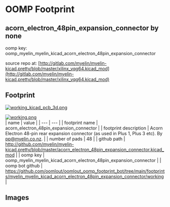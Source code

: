 # OOMP Footprint  
## acorn_electron_48pin_expansion_connector  by none  
  
oomp key: oomp_myelin_myelin_kicad_acorn_electron_48pin_expansion_connector  
  
source repo at: [http://gitlab.com/myelin/myelin-kicad.pretty/blob/master/xilinx_vqg64.kicad_mod](http://gitlab.com/myelin/myelin-kicad.pretty/blob/master/xilinx_vqg64.kicad_mod)  
## Footprint  
  
[![working_kicad_pcb_3d.png](working_kicad_pcb_3d_600.png)](working_kicad_pcb_3d.png)  
  
[![working.png](working_600.png)](working.png)  
| name | value | 
| --- | --- | 
| footprint name | acorn_electron_48pin_expansion_connector | 
| footprint description | Acorn Electron 48-pin rear expansion connector (as used in Plus 1, Plus 3 etc).  By pp@myelin.co.nz. | 
| number of pads | 48 | 
| github path | http://github.com/myelin/myelin-kicad.pretty/blob/master/acorn_electron_48pin_expansion_connector.kicad_mod | 
| oomp key | oomp_myelin_myelin_kicad_acorn_electron_48pin_expansion_connector | 
| oomp bot github | https://github.com/oomlout/oomlout_oomp_footprint_bot/tree/main/footprints/myelin_myelin_kicad_acorn_electron_48pin_expansion_connector/working | 
## Images  
